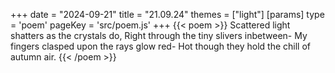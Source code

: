 +++
date = "2024-09-21"
title = "21.09.24"
themes = ["light"]
[params]
  type = 'poem'
  pageKey = 'src/poem.js'
+++
{{< poem >}}
Scattered light shatters as the crystals do,
Right through the tiny slivers inbetween-
My fingers clasped upon the rays glow red-
Hot though they hold the chill of autumn air.
{{< /poem >}}
